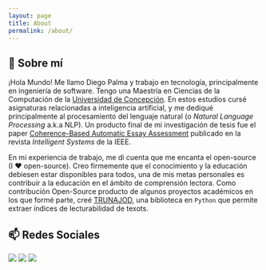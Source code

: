```yaml
---
layout: page
title: About
permalink: /about/
---
```


## 👋 Sobre mí

¡Hola Mundo! Me llamo Diego Palma y trabajo en tecnología, principalmente en ingeniería de software. Tengo una Maestría en Ciencias de la Computación de la [Universidad de Concepción](https://www.udec.cl/pexterno/). En estos estudios cursé asignaturas relacionadas a inteligencia artificial, y me dediqué principalmente al procesamiento del lenguaje natural (o _Natural Language Processing_ a.k.a NLP). Un producto final de mi investigación de tesis fue el paper [Coherence-Based Automatic Essay Assessment](https://ieeexplore.ieee.org/abstract/document/8506398) publicado en la revista _Intelligent Systems_ de la IEEE.

En mi experiencia de trabajo, me di cuenta que me encanta el open-source (I ❤️ open-source). Creo firmemente que el conocimiento y la educación debiesen estar disponibles para todos, una de mis metas personales es contribuir a la educación en el ámbito de comprensión lectora. Como contribución Open-Source producto de algunos proyectos académicos en los que formé parte, creé [TRUNAJOD](https://github.com/dpalmasan/TRUNAJOD2.0), una biblioteca en `Python` que permite extraer índices de lecturabilidad de texots.

## 📫 Redes Sociales

[![](https://img.shields.io/badge/-Follow-black?style=social&logo=Linkedin)](https://www.linkedin.com/in/dpalmasan)
[![](https://img.shields.io/badge/-Follow-black?style=social&logo=GoogleScholar)](https://scholar.google.com/citations?user=Y5PN_1AAAAAJ)
[![](https://img.shields.io/twitter/follow/dpalmasan?style=social&label=Follow)](https://twitter.com/dpalmasan)